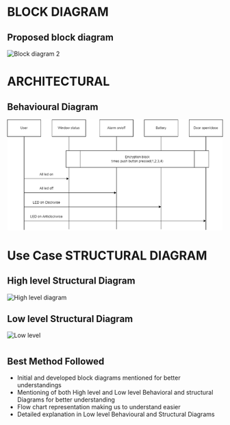 # BLOCK DIAGRAM
## Proposed block diagram
![Block diagram 2](https://user-images.githubusercontent.com/98816316/157873024-34c06d7b-96eb-4336-8633-12a8e6a9834c.png)
# ARCHITECTURAL
## Behavioural Diagram
![Behavioural](https://github.com/AdityaParadeshi/Module3_59/blob/1cbc8dd2a2bef7d7ea6d8f7a7838fadab2320e6b/2.BiCom_System/2_Architecture/new.drawio.png)
# Use Case STRUCTURAL DIAGRAM
## High level Structural Diagram
![High level diagram](https://user-images.githubusercontent.com/98816316/new.drawio.png)

## Low level Structural Diagram
![Low level](https://user-images.githubusercontent.com/98816316/157836122-9eebe235-4928-4c85-adaf-1a2f6e8eaaf1.png)
#
## Best Method Followed
* Initial and developed block diagrams mentioned for better understandings
* Mentioning of both High level and Low level Behavioral and structural Diagrams for better understanding
* Flow chart representation making us to understand easier
* Detailed explanation in Low level Behavioural and Structural Diagrams
